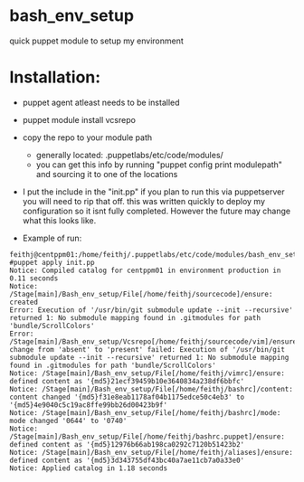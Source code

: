 # bash_env_setup
quick puppet module to setup my environment

# Installation:
  - puppet agent atleast needs to be installed
  - puppet module install vcsrepo
  - copy the repo to your module path
    - generally located: .puppetlabs/etc/code/modules/
    - you can get this info by running "puppet config print modulepath" and sourcing it to one of the locations

  - I put the include in the "init.pp" if you plan to run this via puppetserver you will need to rip that off. this was written quickly to deploy my configuration so it isnt fully completed. However the future may change what this looks like.

  - Example of run:
```
feithj@centppm01:/home/feithj/.puppetlabs/etc/code/modules/bash_env_setup/manifests #puppet apply init.pp
Notice: Compiled catalog for centppm01 in environment production in 0.11 seconds
Notice: /Stage[main]/Bash_env_setup/File[/home/feithj/sourcecode]/ensure: created
Error: Execution of '/usr/bin/git submodule update --init --recursive' returned 1: No submodule mapping found in .gitmodules for path 'bundle/ScrollColors'
Error: /Stage[main]/Bash_env_setup/Vcsrepo[/home/feithj/sourcecode/vim]/ensure: change from 'absent' to 'present' failed: Execution of '/usr/bin/git submodule update --init --recursive' returned 1: No submodule mapping found in .gitmodules for path 'bundle/ScrollColors'
Notice: /Stage[main]/Bash_env_setup/File[/home/feithj/vimrc]/ensure: defined content as '{md5}21ecf39459b10e3640834a238df6bbfc'
Notice: /Stage[main]/Bash_env_setup/File[/home/feithj/bashrc]/content: content changed '{md5}f31e8eab1178af04b1175edce50c4eb3' to '{md5}4e9040c5c19ac8ffe99bb26d00423b9f'
Notice: /Stage[main]/Bash_env_setup/File[/home/feithj/bashrc]/mode: mode changed '0644' to '0740'
Notice: /Stage[main]/Bash_env_setup/File[/home/feithj/bashrc.puppet]/ensure: defined content as '{md5}12976b66ab198ca0292c7120b51423b2'
Notice: /Stage[main]/Bash_env_setup/File[/home/feithj/aliases]/ensure: defined content as '{md5}3d343755df43bc40a7ae11cb7a0a33e0'
Notice: Applied catalog in 1.18 seconds
```






